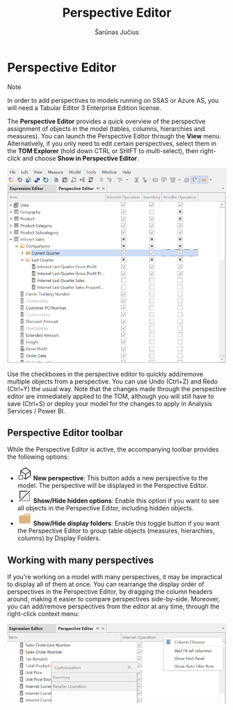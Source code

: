 ﻿---
uid: perspective-editor
title: Perspective Editor
author: Šarūnas Jučius
updated: 2022-03-16
applies_to:
  editions:
    - edition: Desktop
    - edition: Business
    - edition: Enterprise
---
# Perspective Editor

> [!NOTE]
> In order to add perspectives to models running on SSAS or Azure AS, you will need a Tabular Editor 3 Enterprise Edition license.

The **Perspective Editor** provides a quick overview of the perspective assignment of objects in the model (tables, columns, hierarchies and measures). You can launch the Perspective Editor through the **View** menu. Alternatively, if you only need to edit certain perspectives, select them in the **TOM Explorer** (hold down CTRL or SHIFT to multi-select), then right-click and choose **Show in Perspective Editor**.

![Perspective Editor](../../../assets/images/perspective-editor.png)

Use the checkboxes in the perspective editor to quickly add/remove multiple objects from a perspective. You can use Undo (Ctrl+Z) and Redo (Ctrl+Y) the usual way. Note that the changes made through the perspective editor are immediately applied to the TOM, although you will still have to save (Ctrl+S) or deploy your model for the changes to apply in Analysis Services / Power BI.

## Perspective Editor toolbar

While the Perspective Editor is active, the accompanying toolbar provides the following options:

- ![Perspective Editor Add Perspective](../../../assets/images/perspective-editor-add-perspective.png) **New perspective**: This button adds a new perspective to the model. The perspective will be displayed in the Perspective Editor.
- ![Perspective Editor Hide Members](../../../assets/images/perspective-editor-hide-members.png) **Show/Hide hidden options**: Enable this option if you want to see all objects in the Perspective Editor, including hidden objects.
- ![Perspective Editor Folder](../../../assets/images/perspective-editor-folder.png) **Show/Hide display folders**: Enable this toggle button if you want the Perspective Editor to group table objects (measures, hierarchies, columns) by Display Folders.

## Working with many perspectives

If you're working on a model with many perspectives, it may be impractical to display all of them at once. You can rearrange the display order of perspectives in the Perspective Editor, by dragging the column headers around, making it easier to compare perspectives side-by-side. Moreover, you can add/remove perspectives from the editor at any time, through the right-click context menu:

![Perspective Editor Columns](../../../assets/images/perspective-editor-columns.png)
